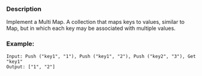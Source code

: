 ### Description

Implement a Multi Map. A collection that maps keys to values, similar to Map, but in which each key may be associated with multiple values.

### Example:

```
Input: Push ("key1", "1"), Push ("key1", "2"), Push ("key2", "3"), Get "key1"
Output: ["1", "2"]
```
